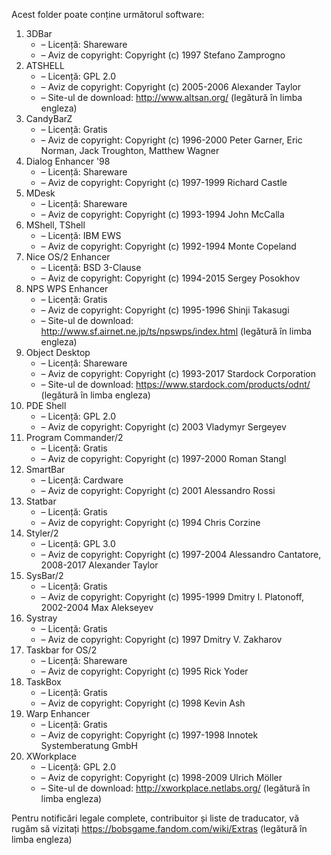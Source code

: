 Acest folder poate conține următorul software:

1. 3DBar
   - – Licență: Shareware
   - – Aviz de copyright: Copyright (c) 1997 Stefano Zamprogno
2. ATSHELL
   - – Licență: GPL 2.0
   - – Aviz de copyright: Copyright (c) 2005-2006 Alexander Taylor
   - – Site-ul de download: http://www.altsan.org/ (legătură în limba engleza)
3. CandyBarZ
   - – Licență: Gratis
   - – Aviz de copyright: Copyright (c) 1996-2000 Peter Garner, Eric Norman, Jack Troughton, Matthew Wagner
4. Dialog Enhancer '98
   - – Licență: Shareware
   - – Aviz de copyright: Copyright (c) 1997-1999 Richard Castle
5. MDesk
   - – Licență: Shareware
   - – Aviz de copyright: Copyright (c) 1993-1994 John McCalla
6. MShell, TShell
   - – Licență: IBM EWS
   - – Aviz de copyright: Copyright (c) 1992-1994 Monte Copeland
7. Nice OS/2 Enhancer
   - – Licență: BSD 3-Clause
   - – Aviz de copyright: Copyright (c) 1994-2015 Sergey Posokhov
8. NPS WPS Enhancer
   - – Licență: Gratis
   - – Aviz de copyright: Copyright (c) 1995-1996 Shinji Takasugi
   - – Site-ul de download: http://www.sf.airnet.ne.jp/ts/npswps/index.html (legătură în limba engleza)
9. Object Desktop
   - – Licență: Shareware
   - – Aviz de copyright: Copyright (c) 1993-2017 Stardock Corporation
   - – Site-ul de download: https://www.stardock.com/products/odnt/ (legătură în limba engleza)
10. PDE Shell
    - – Licență: GPL 2.0
    - – Aviz de copyright: Copyright (c) 2003 Vladymyr Sergeyev
11. Program Commander/2
    - – Licență: Gratis
    - – Aviz de copyright: Copyright (c) 1997-2000 Roman Stangl
12. SmartBar
    - – Licență: Cardware
    - – Aviz de copyright: Copyright (c) 2001 Alessandro Rossi
13. Statbar
    - – Licență: Gratis
    - – Aviz de copyright: Copyright (c) 1994 Chris Corzine
14. Styler/2
    - – Licență: GPL 3.0
    - – Aviz de copyright: Copyright (c) 1997-2004 Alessandro Cantatore, 2008-2017 Alexander Taylor
15. SysBar/2
    - – Licență: Gratis
    - – Aviz de copyright: Copyright (c) 1995-1999 Dmitry I. Platonoff, 2002-2004 Max Alekseyev
16. Systray
    - – Licență: Gratis
    - – Aviz de copyright: Copyright (c) 1997 Dmitry V. Zakharov
17. Taskbar for OS/2
    - – Licență: Shareware
    - – Aviz de copyright: Copyright (c) 1995 Rick Yoder
18. TaskBox
    - – Licență: Gratis
    - – Aviz de copyright: Copyright (c) 1998 Kevin Ash
19. Warp Enhancer
    - – Licență: Gratis
    - – Aviz de copyright: Copyright (c) 1997-1998 Innotek Systemberatung GmbH
20. XWorkplace
    - – Licență: GPL 2.0
    - – Aviz de copyright: Copyright (c) 1998-2009 Ulrich Möller
    - – Site-ul de download: http://xworkplace.netlabs.org/ (legătură în limba engleza)

Pentru notificări legale complete, contribuitor și liste de traducator, vă rugăm să vizitați https://bobsgame.fandom.com/wiki/Extras (legătură în limba engleza)
